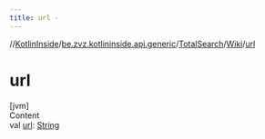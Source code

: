 ```yaml
---
title: url -
---
```

//[KotlinInside](../../../index.md)/[be.zvz.kotlininside.api.generic](../../index.md)/[TotalSearch](../index.md)/[Wiki](index.md)/[url](url.md)



# url  
[jvm]  
Content  
val [url](url.md): [String](https://kotlinlang.org/api/latest/jvm/stdlib/kotlin/-string/index.html)  



